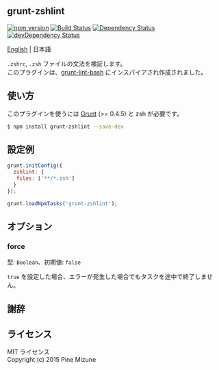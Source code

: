 grunt-zshlint
-------------

[![npm version](https://badge.fury.io/js/grunt-zshlint.svg)](http://badge.fury.io/js/grunt-zshlint)
[![Build Status](https://travis-ci.org/pine613/grunt-zshlint.svg?branch=master)](https://travis-ci.org/pine613/grunt-zshlint)
[![Dependency Status](https://david-dm.org/pine613/grunt-zshlint.svg)](https://david-dm.org/pine613/grunt-zshlint)
[![devDependency Status](https://david-dm.org/pine613/grunt-zshlint/dev-status.svg)](https://david-dm.org/pine613/grunt-zshlint#info=devDependencies)

[English](README.md) | 日本語

`.zshrc`, `.zsh` ファイルの文法を検証します。<br />
このプラグインは、[grunt-lint-bash](https://github.com/oxyc/grunt-lint-bash) にインスパイアされ作成されました。

## 使い方

このプラグインを使うには [Grunt](http://gruntjs.com) (>= 0.4.5) と zsh が必要です。

```sh
$ npm install grunt-zshlint --save-dev
```

## 設定例

```js
grunt.initConfig({
  zshlint: {
   files: ['**/*.zsh']
  }
});

grunt.loadNpmTasks('grunt-zshlint');
```

## オプション
### force

型: `Boolean`、初期値: `false`

`true` を設定した場合、エラーが発生した場合でもタスクを途中で終了しません。


## 謝辞

## ライセンス
MIT ライセンス<br />
Copyright (c) 2015 Pine Mizune